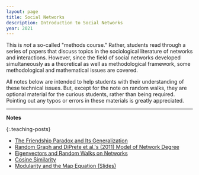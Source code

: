 ```yaml
---
layout: page
title: Social Networks
description: Introduction to Social Networks
year: 2021
---
```


This is *not* a so-called "methods course." Rather, students read through a series of papers that discuss topics in the sociological literature of networks and interactions. However, since the field of social networks developed simultaneously as a theoretical as well as methodological framework, some methodological and mathematical issues are covered.

All notes below are intended to help students with their understanding of these technical issues. But, except for the note on random walks, they are optional material for the curious students, rather than being required. Pointing out any typos or errors in these materials is greatly appreciated.

<hr>

<!-- **Syllabus**

{:.teaching-posts}
- <a href="{{ '/assets/teaching/2021_SocNet/Soc6110_syllabus.pdf' | prepend: site.baseurl | prepend: site.url }}"> Syllabus </a> -->

**Notes**

{:.teaching-posts}
- <a href="{{ '/assets/teaching/2021_SocNet/friendship_paradox.pdf' | prepend: site.baseurl | prepend: site.url }}"> The Friendship Paradox and Its Generalization </a>
- <a href="{{ '/assets/teaching/2021_SocNet/poineg.pdf' | prepend: site.baseurl | prepend: site.url }}"> Random Graph and DiPrete et al.'s (2011) Model of Network Degree </a>
- <a href="{{ '/assets/teaching/2021_SocNet/eigen.pdf' | prepend: site.baseurl | prepend: site.url }}"> Eigenvectors and Random Walks on Networks </a>
- <a href="{{ '/assets/teaching/2021_SocNet/CosineSimilarity.pdf' | prepend: site.baseurl | prepend: site.url }}"> Cosine Similarity </a>
- <a href="{{ '/assets/teaching/2021_SocNet/modularity.pdf' | prepend: site.baseurl | prepend: site.url }}"> Modularity and the Map Equation (Slides)</a>
